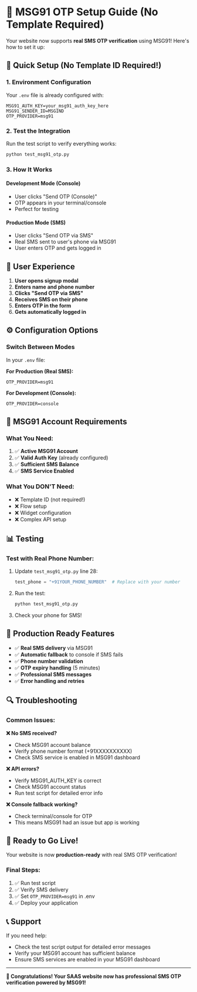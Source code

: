 # 📱 MSG91 OTP Setup Guide (No Template Required)

Your website now supports **real SMS OTP verification** using MSG91! Here's how to set it up:

## 🚀 Quick Setup (No Template ID Required!)

### 1. **Environment Configuration**
Your `.env` file is already configured with:
```env
MSG91_AUTH_KEY=your_msg91_auth_key_here
MSG91_SENDER_ID=MSGIND
OTP_PROVIDER=msg91
```

### 2. **Test the Integration**
Run the test script to verify everything works:
```bash
python test_msg91_otp.py
```

### 3. **How It Works**

#### **Development Mode (Console)**
- User clicks "Send OTP (Console)" 
- OTP appears in your terminal/console
- Perfect for testing

#### **Production Mode (SMS)**
- User clicks "Send OTP via SMS"
- Real SMS sent to user's phone via MSG91
- User enters OTP and gets logged in

## 🎯 User Experience

1. **User opens signup modal**
2. **Enters name and phone number**
3. **Clicks "Send OTP via SMS"**
4. **Receives SMS on their phone**
5. **Enters OTP in the form**
6. **Gets automatically logged in**

## ⚙️ Configuration Options

### Switch Between Modes
In your `.env` file:

**For Production (Real SMS):**
```env
OTP_PROVIDER=msg91
```

**For Development (Console):**
```env
OTP_PROVIDER=console
```

## 🔧 MSG91 Account Requirements

### What You Need:
1. ✅ **Active MSG91 Account**
2. ✅ **Valid Auth Key** (already configured)
3. ✅ **Sufficient SMS Balance**
4. ✅ **SMS Service Enabled**

### What You DON'T Need:
- ❌ Template ID (not required!)
- ❌ Flow setup
- ❌ Widget configuration
- ❌ Complex API setup

## 📊 Testing

### Test with Real Phone Number:
1. Update `test_msg91_otp.py` line 28:
   ```python
   test_phone = "+91YOUR_PHONE_NUMBER"  # Replace with your number
   ```

2. Run the test:
   ```bash
   python test_msg91_otp.py
   ```

3. Check your phone for SMS!

## 🎉 Production Ready Features

- ✅ **Real SMS delivery** via MSG91
- ✅ **Automatic fallback** to console if SMS fails
- ✅ **Phone number validation**
- ✅ **OTP expiry handling** (5 minutes)
- ✅ **Professional SMS messages**
- ✅ **Error handling and retries**

## 🔍 Troubleshooting

### Common Issues:

**❌ No SMS received?**
- Check MSG91 account balance
- Verify phone number format (+91XXXXXXXXXX)
- Check SMS service is enabled in MSG91 dashboard

**❌ API errors?**
- Verify MSG91_AUTH_KEY is correct
- Check MSG91 account status
- Run test script for detailed error info

**❌ Console fallback working?**
- Check terminal/console for OTP
- This means MSG91 had an issue but app is working

## 🚀 Ready to Go Live!

Your website is now **production-ready** with real SMS OTP verification!

### Final Steps:
1. ✅ Run test script
2. ✅ Verify SMS delivery
3. ✅ Set `OTP_PROVIDER=msg91` in .env
4. ✅ Deploy your application

## 📞 Support

If you need help:
- Check the test script output for detailed error messages
- Verify your MSG91 account has sufficient balance
- Ensure SMS services are enabled in your MSG91 dashboard

---

**🎉 Congratulations! Your SAAS website now has professional SMS OTP verification powered by MSG91!**
